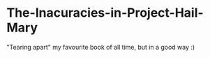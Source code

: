 # The-Inacuracies-in-Project-Hail-Mary
"Tearing apart" my favourite book of all time, but in a good way :)

